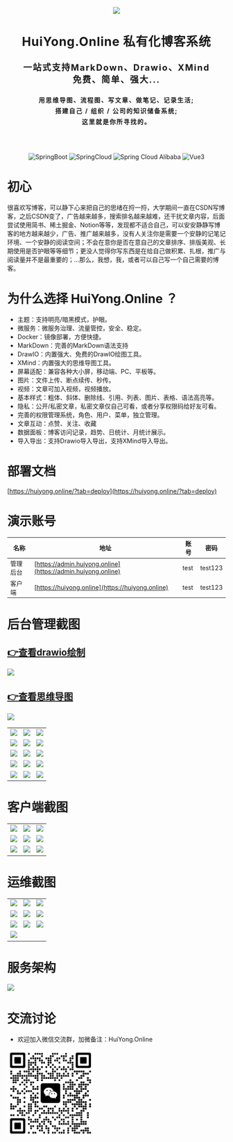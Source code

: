 <p align="center">
  <img style="background-color: #00000000;" src="https://huiyong.online/logo.svg" width="200">
</p>

<h1 align="center" style="font-size: 28px; letter-spacing: 1px; font-weight: bold; margin-bottom: 15px;">HuiYong.Online 私有化博客系统</h1>
<h4 align="center" style="font-size: 20px; letter-spacing: 2px; line-height: 28px; margin-bottom: 15px;">一站式支持MarkDown、Drawio、XMind <br>免费、简单、强大...</h4>
<h4 align="center" style="font-size: 14px; letter-spacing: 2px; line-height: 25px; margin-bottom: 30px;">用思维导图、流程图、写文章、做笔记、记录生活;<br>搭建自己 / 组织 / 公司的知识储备系统;<br>这里就是你所寻找的。</h4>

<p align="center">
  <img style="margin-top: 30px;" src="https://img.shields.io/badge/Spring%20Boot-3.2.0-green" alt="SpringBoot"/>
  <img style="margin-top: 30px;" src="https://img.shields.io/badge/Spring%20Cloud-2022.0.4-blue" alt="SpringCloud"/>
  <img style="margin-top: 30px;" src="https://img.shields.io/badge/Spring%20Cloud%20Alibaba-2022.0.0.0-brightgreen" alt="Spring Cloud Alibaba"/>
  <img style="margin-top: 30px;" src="https://img.shields.io/badge/Vue-3-brightgreen" alt="Vue3"/>
</p>

# 初心

很喜欢写博客，可以静下心来把自己的思绪在捋一捋，大学期间一直在CSDN写博客，之后CSDN变了，广告越来越多，搜索排名越来越难，还干扰文章内容，后面尝试使用简书、稀土掘金、Notion等等，发现都不适合自己，可以安安静静写博客的地方越来越少，广告、推广越来越多，没有人关注你是需要一个安静的记笔记环境、一个安静的阅读空间；不会在意你是否在意自己的文章排序、排版美观、长期使用是否护眼等等细节；更没人觉得你写东西是在给自己做积累、扎根，推广与阅读量并不是最重要的；...那么，我想，我，或者可以自己写一个自己需要的博客。

# 为什么选择 HuiYong.Online ？
- 主题：支持明亮/暗黑模式，护眼。
- 微服务：微服务治理、流量管控，安全、稳定。
- Docker：镜像部署，方便快捷。
- MarkDown：完善的MarkDown语法支持
- DrawIO：内置强大、免费的DrawIO绘图工具。
- XMind：内置强大的思维导图工具。
- 屏幕适配：兼容各种大小屏，移动端、PC、平板等。
- 图片：文件上传、断点续传、秒传。
- 视频：文章可加入视频，视频播放。
- 基本样式：粗体、斜体、删除线、引用、列表、图片、表格、语法高亮等。
- 隐私：公开/私密文章，私密文章仅自己可看，或者分享权限码给好友可看。
- 完善的权限管理系统，角色、用户、菜单，独立管理。
- 文章互动：点赞、关注、收藏
- 数据面板：博客访问记录，趋势、日统计、月统计展示。
- 导入导出：支持Drawio导入导出，支持XMind导入导出。

# 部署文档
[https://huiyong.online/?tab=deploy](https://huiyong.online/?tab=deploy)

# 演示账号
|名称 | 地址 | 账号 | 密码|
|---|---|---|---|
|管理后台 | [https://admin.huiyong.online](https://admin.huiyong.online)|test | test123 |
|客户端 | [https://huiyong.online](https://huiyong.online) |test | test123 |

# 后台管理截图
## <a href="https://img.huiyong.online/blogImage/2023-12-16/72f62307-a383-4411-9385-be189e807254.gif" target="_blank">👉查看drawio绘制</a>
![](https://img.huiyong.online/blogImage/2023-12-16/72f62307-a383-4411-9385-be189e807254.gif)

## <a href="https://img.huiyong.online/blogImage/2023-12-29/b889a650-88b7-437b-9117-4ce661bb3152.gif" target="_blank">👉查看思维导图</a>
![](https://img.huiyong.online/blogImage/2023-12-29/b889a650-88b7-437b-9117-4ce661bb3152.gif)

<table>
    <tr>
        <td><img src="https://img.huiyong.online/blogImage/2023-12-02/59249caf-8898-4cf4-8147-4fb38e0f8231.png"/></td>
        <td><img src="https://img.huiyong.online/blogImage/2023-12-02/619c4f77-03d5-44fa-9207-4b7c673d162a.png"/></td>
        <td><img src="https://img.huiyong.online/blogImage/2023-12-02/35b50339-ec14-46c1-a5bc-66f1d1828408.png"/></td>
    </tr>    
    <tr>
        <td><img src="https://img.huiyong.online/blogImage/AD2023001/1699669132522.png"/></td>
        <td><img src="https://img.huiyong.online/blogImage/AD2023001/1699812340812.png"/></td>
        <td><img src="https://img.huiyong.online/blogImage/AD2023001/1699797054018.png"/></td>
    </tr>
    <tr>
        <td><img src="https://img.huiyong.online/blogImage/AD2023001/1699669405094.png"/></td>
        <td><img src="https://img.huiyong.online/blogImage/AD2023001/1699797289654.png"/></td>
        <td><img src="https://img.huiyong.online/blogImage/AD2023001/1699797402475.png"/></td>
    </tr>
    <tr>
        <td><img src="https://img.huiyong.online/blogImage/AD2023001/1699797468665.png"/></td>
        <td><img src="https://img.huiyong.online/blogImage/AD2023001/1699797507507.png"/></td>
        <td><img src="https://img.huiyong.online/blogImage/AD2023001/1699797539703.png"/></td>
    </tr>
    <tr>
        <td><img src="https://img.huiyong.online/blogImage/AD2023001/1699797676861.png"/></td>
        <td><img src="https://img.huiyong.online/blogImage/AD2023001/1699797832370.png"/></td>
        <td><img src="https://img.huiyong.online/blogImage/AD2023001/1699797949578.png"/></td>
    </tr>
</table>

# 客户端截图
<table>
    <tr>
        <td><img src="https://img.huiyong.online/blogImage/AD2023001/1699811962499.png"/></td>
        <td><img src="https://img.huiyong.online/blogImage/AD2023001/1699799299958.png"/></td>
        <td><img src="https://img.huiyong.online/blogImage/AD2023001/1699812036976.png"/></td>
    </tr>
    <tr>
        <td><img src="https://img.huiyong.online/blogImage/AD2023001/1699798923595.png"/></td>
        <td><img src="https://img.huiyong.online/blogImage/AD2023001/1699799227983.png"/></td>
        <td><img src="https://img.huiyong.online/blogImage/AD2023001/1699799094741.png"/></td>
    </tr>
    <tr>
        <td><img src="https://img.huiyong.online/blogImage/AD2023001/1699799012824.png"/></td>
        <td><img src="https://img.huiyong.online/blogImage/AD2023001/1699799180242.png"/></td>
        <td><img src="https://img.huiyong.online/blogImage/AD2023001/1699799137868.png"/></td>
    </tr>
</table>

# 运维截图
<table>
    <tr>
        <td><img src="https://img.huiyong.online/blogImage/AD2023001/1699618889513.png"/></td>
        <td><img src="https://img.huiyong.online/blogImage/AD2023001/1699618745878.png"/></td>
        <td><img src="https://img.huiyong.online/blogImage/AD2023001/1699618834266.png"/></td>
    </tr>
    <tr>
        <td><img src="https://img.huiyong.online/blogImage/AD2023001/1699619381992.png"/></td>
        <td><img src="https://img.huiyong.online/blogImage/AD2023001/1699619938784.png"/></td>
        <td><img src="https://img.huiyong.online/blogImage/AD2023001/1699620055471.png"/></td>
    </tr>
    <tr>
        <td><img src="https://img.huiyong.online/blogImage/AD2023001/1699620145964.png"/></td>
        <td><img src="https://img.huiyong.online/blogImage/AD2023001/1699630839743.png"/></td>
        <td><img src="https://img.huiyong.online/blogImage/2023-11-28/7cd06152-a64b-43de-9ea7-f9aaad432fbe.png"/></td>
    </tr>
    <tr>
        <td><img src="https://img.huiyong.online/blogImage/AD2023001/1699632390262.png"/></td>
    </tr>
</table>

# 服务架构
![](https://img.huiyong.online/blogImage/U202111250003/2024-01-03/d4742d4d-d8c4-4bd2-8181-e40eac865786.png)

# 交流讨论
- 欢迎加入微信交流群，加微备注：HuiYong.Online

<img style="width: 200px" src="微信二维码.png"/>
